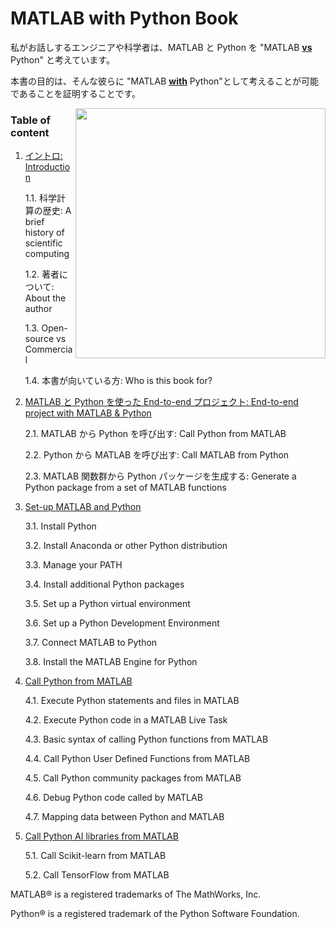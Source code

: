 # MATLAB with Python Book

私がお話しするエンジニアや科学者は、MATLAB と Python を "MATLAB **<u>vs</u>** Python" と考えています。

本書の目的は、そんな彼らに "MATLAB **<u>with</u>** Python"として考えることが可能であることを証明することです。

<img align="right" src="./media/image1.png" height="400px"/>

### Table of content

1. [イントロ: Introduction](1_intro.md)

    1.1. 科学計算の歴史: A brief history of scientific computing

    1.2. 著者について: About the author

    1.3. Open-source vs Commercial

    1.4. 本書が向いている方: Who is this book for?

2. [MATLAB と Python を使った End-to-end プロジェクト: End-to-end project with MATLAB & Python](2_End-to-end_project_with_MATLAB_and_Python.md)

    2.1. MATLAB から Python を呼び出す: Call Python from MATLAB

    2.2. Python から MATLAB を呼び出す: Call MATLAB from Python

    2.3. MATLAB 関数群から Python パッケージを生成する: Generate a Python package from a set of MATLAB functions

3. [Set-up MATLAB and Python](3_Set-up_MATLAB_and_Python.md)

    3.1. Install Python

    3.2. Install Anaconda or other Python distribution

    3.3. Manage your PATH

    3.4. Install additional Python packages

    3.5. Set up a Python virtual environment

    3.6. Set up a Python Development Environment

    3.7. Connect MATLAB to Python

    3.8. Install the MATLAB Engine for Python

4. [Call Python from MATLAB](4_Call_Python_from_MATLAB.md)

    4.1. Execute Python statements and files in MATLAB

    4.2. Execute Python code in a MATLAB Live Task

    4.3. Basic syntax of calling Python functions from MATLAB

    4.4. Call Python User Defined Functions from MATLAB

    4.5. Call Python community packages from MATLAB

    4.6. Debug Python code called by MATLAB

    4.7. Mapping data between Python and MATLAB

5. [Call Python AI libraries from MATLAB](5_Call_Python_AI_libraries_from_MATLAB.md)

    5.1. Call Scikit-learn from MATLAB

    5.2. Call TensorFlow from MATLAB



MATLAB&reg; is a registered trademarks of The MathWorks, Inc.

Python&reg; is a registered trademark of the Python Software Foundation.
